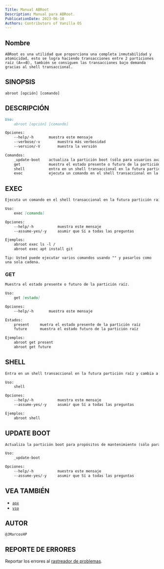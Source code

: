 ```yaml
---
Title: Manual ABRoot
Description: Manual para ABRoot.
PublicationDate: 2023-06-10
Authors: Contributors of Vanilla OS
---
```


## Nombre

```text
ABRoot es una utilidad que proporciona una completa inmutabilidad y atomicidad, esto se logra haciendo transacciones entre 2 particiones raíz (A⟺B), también se consiguen las transacciones bajo demanda gracias al shell transaccional.
```

## SINOPSIS

```text
abroot [opción] [comando]
```

## DESCRIPCIÓN

```md
Uso:
    abroot [opción] [comando]

Opciones:
    --help/-h       muestra este mensaje
    --verbose/-v        muestra más verbosidad
    --version/-V        muestra la versión

Comandos:
    _update-boot    actualiza la partición boot (sólo para usuarios avanzados)
    get             muestra el estado presente o futuro de la partición raíz
    shell           entra en un shell transaccional en la futura partición raíz y cambia a esa partición en el siguiente reinicio
    exec            ejecuta un comando en el shell transaccional en la futura partición raíz y cambia a esa partición en el siguiente reinicio
```

## EXEC

```md
Ejecuta un comando en el shell transaccional en la futura partición raíz y cambia a esa partición en el siguiente reinicio.

Uso:
    exec [comando]

Opciones:
    --help/-h           muestra este mensaje
    --assume-yes/-y     asumir que Sí a todas las preguntas

Ejemplos:
    abroot exec ls -l /
    abroot exec apt install git 
```

```text
Tip: Usted puede ejecutar varios comandos usando "" y pasarlos como una sola cadena.
```

### GET

```md
Muestra el estado presente o futuro de la partición raíz.

Uso:
    get [estado]

Opciones:
    --help/-h       muestra este mensaje

Estados:
    present     muetra el estado presente de la partición raíz
    future      muestra el estado futuro de la partición raíz

Ejemplos:
    abroot get present
    abroot get future
```

## SHELL

```md
Entra en un shell transaccional en la futura partición raíz y cambia a esa partición en el siguiente reinicio.

Uso:
    shell

Opciones:
    --help/-h           muestra este mensaje
    --assume-yes/-y     asumir que Sí a todas las preguntas

Ejemplos:
    abroot shell
```

## UPDATE BOOT

```md
Actualiza la partición boot para propósitos de mantenimiento (sólo para usuarios avanzados).

Uso:
    _update-boot

Opciones:
    --help/-h           muestra este mensaje
    --assume-yes/-y     asumir que Sí a todas las preguntas
```

## VEA TAMBIÉN

- [`apx`](/docs/apx)
- [`vso`](/docs/vso)

## AUTOR

```text
@JMarcosHP
```

## REPORTE DE ERRORES

Reportar los errores al [rastreador de problemas](https://github.com/Vanilla-OS/ABRoot/issues).
